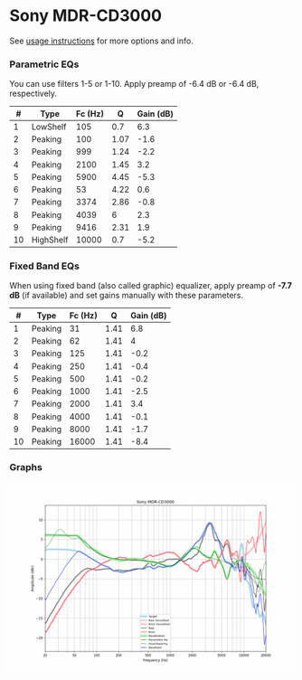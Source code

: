 # Sony MDR-CD3000
See [usage instructions](https://github.com/jaakkopasanen/AutoEq#usage) for more options and info.

### Parametric EQs
You can use filters 1-5 or 1-10. Apply preamp of -6.4 dB or -6.4 dB, respectively.

|   # | Type      |   Fc (Hz) |    Q |   Gain (dB) |
|-----|-----------|-----------|------|-------------|
|   1 | LowShelf  |       105 | 0.7  |         6.3 |
|   2 | Peaking   |       100 | 1.07 |        -1.6 |
|   3 | Peaking   |       999 | 1.24 |        -2.2 |
|   4 | Peaking   |      2100 | 1.45 |         3.2 |
|   5 | Peaking   |      5900 | 4.45 |        -5.3 |
|   6 | Peaking   |        53 | 4.22 |         0.6 |
|   7 | Peaking   |      3374 | 2.86 |        -0.8 |
|   8 | Peaking   |      4039 | 6    |         2.3 |
|   9 | Peaking   |      9416 | 2.31 |         1.9 |
|  10 | HighShelf |     10000 | 0.7  |        -5.2 |

### Fixed Band EQs
When using fixed band (also called graphic) equalizer, apply preamp of **-7.7 dB** (if available) and set gains manually with these parameters.

|   # | Type    |   Fc (Hz) |    Q |   Gain (dB) |
|-----|---------|-----------|------|-------------|
|   1 | Peaking |        31 | 1.41 |         6.8 |
|   2 | Peaking |        62 | 1.41 |         4   |
|   3 | Peaking |       125 | 1.41 |        -0.2 |
|   4 | Peaking |       250 | 1.41 |        -0.4 |
|   5 | Peaking |       500 | 1.41 |        -0.2 |
|   6 | Peaking |      1000 | 1.41 |        -2.5 |
|   7 | Peaking |      2000 | 1.41 |         3.4 |
|   8 | Peaking |      4000 | 1.41 |        -0.1 |
|   9 | Peaking |      8000 | 1.41 |        -1.7 |
|  10 | Peaking |     16000 | 1.41 |        -8.4 |

### Graphs
![](./Sony%20MDR-CD3000.png)
